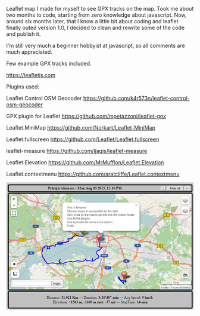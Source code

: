 Leaflet map I made for myself to see GPX tracks on the map.
Took me about two months to code, starting from zero knowledge about javascript.
Now, around six months later, that I know a little bit about coding and leaflet finally outed version 1.0, I decided to clean and rewrite some of the code and publish it.

I'm still very much a beginner hobbyist at javascript, so all comments are much appreciated.

Few example GPX tracks included.


https://leafletjs.com

Plugins used:

Leaflet Control OSM Geocoder
https://github.com/k4r573n/leaflet-control-osm-geocoder

GPX plugin for Leaflet
https://github.com/mpetazzoni/leaflet-gpx

Leaflet.MiniMap
https://github.com/Norkart/Leaflet-MiniMap

Leaflet.fullscreen
https://github.com/Leaflet/Leaflet.fullscreen

leaflet-measure
https://github.com/ljagis/leaflet-measure

Leaflet.Elevation
https://github.com/MrMufflon/Leaflet.Elevation

Leaflet.contextmenu
https://github.com/aratcliffe/Leaflet.contextmenu


![LeafletMap_pic.png](images/LeafletMap_pic.png)